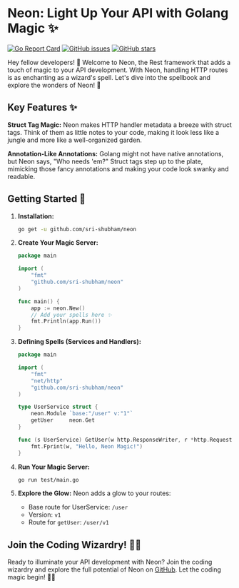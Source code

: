 # Neon: Light Up Your API with Golang Magic ✨

[![Go Report Card](https://goreportcard.com/badge/github.com/sri-shubham/neon)](https://goreportcard.com/report/github.com/sri-shubham/neon)
[![GitHub issues](https://img.shields.io/github/issues/sri-shubham/neon)](https://github.com/sri-shubham/neon/issues)
[![GitHub stars](https://img.shields.io/github/stars/sri-shubham/neon)](https://github.com/sri-shubham/neon/stargazers)

Hey fellow developers! 👋 Welcome to Neon, the Rest framework that adds a touch of magic to your API development. With Neon, handling HTTP routes is as enchanting as a wizard's spell. Let's dive into the spellbook and explore the wonders of Neon! 🌟

## Key Features ✨

**Struct Tag Magic:**
Neon makes HTTP handler metadata a breeze with struct tags. Think of them as little notes to your code, making it look less like a jungle and more like a well-organized garden.

**Annotation-Like Annotations:**
Golang might not have native annotations, but Neon says, "Who needs 'em?" Struct tags step up to the plate, mimicking those fancy annotations and making your code look swanky and readable.

## Getting Started 🚀

1. **Installation:**
   ```bash
   go get -u github.com/sri-shubham/neon
   ```

2. **Create Your Magic Server:**
   ```go
   package main

   import (
       "fmt"
       "github.com/sri-shubham/neon"
   )

   func main() {
       app := neon.New()
       // Add your spells here ✨
       fmt.Println(app.Run())
   }
   ```

3. **Defining Spells (Services and Handlers):**
   ```go
   package main

   import (
       "fmt"
       "net/http"
       "github.com/sri-shubham/neon"
   )

   type UserService struct {
       neon.Module `base:"/user" v:"1"`
       getUser     neon.Get
   }

   func (s UserService) GetUser(w http.ResponseWriter, r *http.Request) {
       fmt.Fprint(w, "Hello, Neon Magic!")
   }
   ```

4. **Run Your Magic Server:**
   ```bash
   go run test/main.go
   ```

5. **Explore the Glow:**
   Neon adds a glow to your routes:
   - Base route for UserService: `/user`
   - Version: `v1`
   - Route for `getUser`: `/user/v1`

## Join the Coding Wizardry! 🧙‍♂️

Ready to illuminate your API development with Neon? Join the coding wizardry and explore the full potential of Neon on [GitHub](https://github.com/sri-shubham/neon). Let the coding magic begin! 🚀✨

